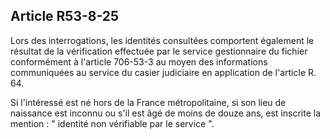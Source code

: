 Article R53-8-25
----
Lors des interrogations, les identités consultées comportent également le
résultat de la vérification effectuée par le service gestionnaire du fichier
conformément à l'article 706-53-3 au moyen des informations communiquées au
service du casier judiciaire en application de l'article R. 64.

Si l'intéressé est né hors de la France métropolitaine, si son lieu de naissance
est inconnu ou s'il est âgé de moins de douze ans, est inscrite la mention : "
identité non vérifiable par le service ".
